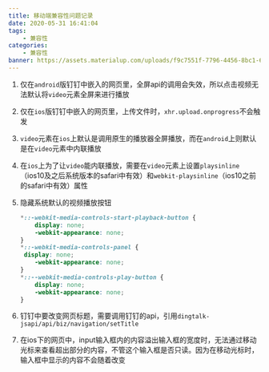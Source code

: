 ```yaml
---
title: 移动端兼容性问题记录
date: 2020-05-31 16:41:04
tags: 
    - 兼容性
categories: 
    - 兼容性
banner: https://assets.materialup.com/uploads/f9c7551f-7796-4456-8bc1-6590fdab2957/preview.jpg
---
```



1. 仅在`android`版钉钉中嵌入的网页里，全屏api的调用会失效，所以点击视频无法默认将`video`元素全屏来进行播放

2. 仅在`ios`版钉钉中嵌入的网页里，上传文件时，`xhr.upload.onprogress`不会触发

3. `video`元素在`ios`上默认是调用原生的播放器全屏播放，而在`android`上则默认是在`video`元素中内联播放

4. 在`ios`上为了让`video`能内联播放，需要在`video`元素上设置`playsinline`（ios10及之后系统版本的safari中有效）和`webkit-playsinline`（ios10之前的safari中有效）属性

5. 隐藏系统默认的视频播放按钮
   ``` css
   *::-webkit-media-controls-start-playback-button {
       display: none;
       -webkit-appearance: none;
   }
   *::-webkit-media-controls-panel {
    display: none;
       -webkit-appearance: none;
   }
   *::--webkit-media-controls-play-button {
       display: none;
       -webkit-appearance: none;
   }
   ```
6. 钉钉中要改变网页标题，需要调用钉钉的api，引用`dingtalk-jsapi/api/biz/navigation/setTitle`

7. 在ios下的网页中，input输入框内的内容溢出输入框的宽度时，无法通过移动光标来查看超出部分的内容，不管这个输入框是否只读。因为在移动光标时，输入框中显示的内容不会随着改变

